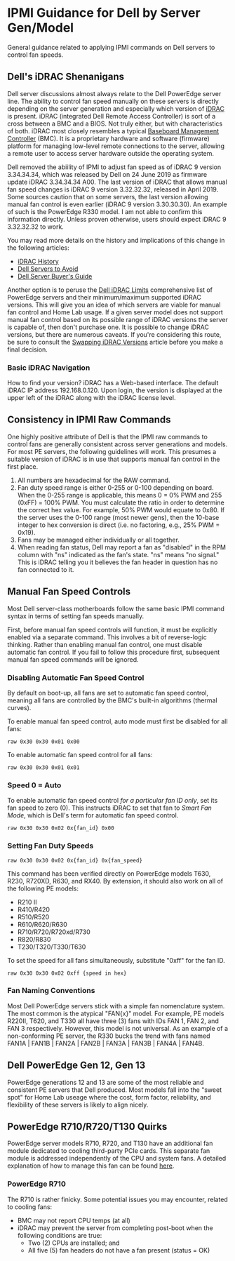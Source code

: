 # IPMI Guidance for Dell by Server Gen/Model
General guidance related to applying IPMI commands on Dell servers to control fan speeds.

## Dell's iDRAC Shenanigans
Dell server discussions almost always relate to the Dell PowerEdge server line. The ability to control fan speed manually on these servers is directly depending on the server generation and especially which version of [iDRAC](dell-idrac.md) is present. iDRAC (integrated Dell Remote Access Controller) is sort of a cross between a BMC and a BIOS. Not truly either, but with characteristics of both. iDRAC most closely resembles a typical [Baseboard Management Controller](/documentation/bmc-and-server-architecture/bmc.md) (BMC). It is a proprietary hardware and software (firmware) platform for managing low-level remote connections to the server, allowing a remote user to access server hardware outside the operating system.

Dell removed the abiility of IPMI to adjust fan speed as of iDRAC 9 version 3.34.34.34, which was released by Dell on 24 June 2019 as firmware update iDRAC 3.34.34.34 A00. The last version of iDRAC that allows manual fan speed changes is iDRAC 9 version 3.32.32.32, released in April 2019. Some sources caution that on some servers, the last version allowing manual fan control is even earlier (iDRAC 9 version 3.30.30.30). An example of such is the PowerEdge R330 model. I am not able to confirm this information directly. Unless proven otherwise, users should expect iDRAC 9 3.32.32.32 to work.

You may read more details on the history and implications of this change in the following articles:
- [iDRAC History](dell-idrac-fan-control.md#idrac-history)
- [Dell Servers to Avoid](dell-servers-to-avoid.md)
- [Dell Server Buyer's Guide](dell-server-buyers-guide.md)

Another option is to peruse the [Dell iDRAC Limits](dell-idrac-limits.md) comprehensive list of PowerEdge servers and their minimum/maximum supported iDRAC versions. This will give you an idea of which servers are viable for manual fan control and Home Lab usage. If a given server model does not support manual fan control based on its possible range of iDRAC versions the server is capable of, then don't purchase one. It is possible to change iDRAC versions, but there are numerous caveats. If you're considering this route, be sure to consult the [Swapping iDRAC Versions](dell-idrac-swaps.md) article before you make a final decision.

### Basic iDRAC Navigation
How to find your version? iDRAC has a Web-based interface. The default iDRAC IP address 192.168.0.120.
Upon login, the version is displayed at the upper left of the iDRAC along with the iDRAC license level.

## Consistency in IPMI Raw Commands
One highly positive attribute of Dell is that the IPMI raw commands to control fans are generally consistent across server generations and models. For most PE servers, the following guidelines will work. This presumes a suitable version of iDRAC is in use that supports manual fan control in the first place.

1. All numbers are hexadecimal for the RAW command.
2. Fan duty speed range is either 0-255 or 0-100 depending on board. When the 0-255 range is applicable, this means 0 = 0% PWM and 255 (0xFF) = 100% PWM. You must calculate the ratio in order to determine the correct hex value. For example, 50% PWM would equate to 0x80. If the server uses the 0-100 range (most newer gens), then the 10-base integer to hex conversion is direct (i.e. no factoring, e.g., 25% PWM = 0x19).
3. Fans may be managed either individually or all together.
4. When reading fan status, Dell may report a fan as "disabled" in the RPM column with "ns" indicated as the fan's state. "ns" means "no signal." This is iDRAC telling you it believes the fan header in question has no fan connected to it.

## Manual Fan Speed Controls
Most Dell server-class motherboards follow the same basic IPMI command syntax in terms of setting fan speeds manually.

First, before manual fan speed controls will function, it must be explicitly enabled via a separate command. This involves a bit of reverse-logic thinking. Rather than enabling manual fan control, one must disable automatic fan control. If you fail to follow this procedure first, subsequent manual fan speed commands will be ignored.

### Disabling Automatic Fan Speed Control
By default on boot-up, all fans are set to automatic fan speed control, meaning all fans are controlled by the BMC's built-in algorithms (thermal curves).

To enable manual fan speed control, auto mode must first be disabled for all fans:
```
raw 0x30 0x30 0x01 0x00
```

To enable automatic fan speed control for all fans:
```
raw 0x30 0x30 0x01 0x01
```

### Speed 0 = Auto
To enable automatic fan speed control *for a particular fan ID only*, set its fan speed to zero (0). This instructs iDRAC to set that fan to *Smart Fan Mode*, which is Dell's term for automatic fan speed control.
```
raw 0x30 0x30 0x02 0x{fan_id} 0x00
```

### Setting Fan Duty Speeds
```
raw 0x30 0x30 0x02 0x{fan_id} 0x{fan_speed}
```

This command has been verified directly on PowerEdge models T630, R230, R720XD, R630, and RX40. By extension, it should also work on all of the following PE models:
- R210 II
- R410/R420
- R510/R520
- R610/R620/R630
- R710/R720/R720xd/R730
- R820/R830
- T230/T320/T330/T630

To set the speed for all fans simultaneously, substitute "0xff" for the fan ID.

```
raw 0x30 0x30 0x02 0xff {speed in hex}
```

### Fan Naming Conventions
Most Dell PowerEdge servers stick with a simple fan nomenclature system. The most common is the atypical "FAN{x}" model. For example, PE models R220II, T620, and T330 all have three (3) fans with IDs FAN 1, FAN 2, and FAN 3 respectively. However, this model is not universal. As an example of a non-conforming PE server, the R330 bucks the trend with fans named FAN1A | FAN1B | FAN2A | FAN2B | FAN3A | FAN3B | FAN4A | FAN4B.

## Dell PowerEdge Gen 12, Gen 13
PowerEdge generations 12 and 13 are some of the most reliable and consistent PE servers that Dell produced. Most models fall into the "sweet spot" for Home Lab useage where the cost, form factor, reliability, and flexibility of these servers is likely to align nicely.

## PowerEdge R710/R720/T130 Quirks
PowerEdge server models R710, R720, and T130 have an additional fan module dedicated to cooling third-party PCIe cards. This separate fan module is addressed independently of the CPU and system fans. A detailed explanation of how to manage this fan can be found [here](dell-idrac-graphics-card-max-fan.md).

### PowerEdge R710
The R710 is rather finicky. Some potential issues you may encounter, related to cooling fans:
- BMC may not report CPU temps (at all)
- iDRAC may prevent the server from completing post-boot when the following conditions are true:
  - Two (2) CPUs are installed; and
  - All five (5) fan headers do not have a fan present (status = OK)
